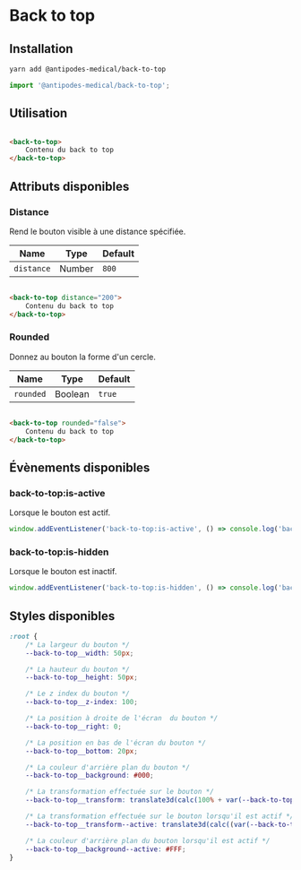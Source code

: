 # Back to top

## Installation

```bash
yarn add @antipodes-medical/back-to-top
```

```javascript
import '@antipodes-medical/back-to-top';
```

## Utilisation

```html

<back-to-top>
    Contenu du back to top
</back-to-top>
```

## Attributs disponibles

### Distance

Rend le bouton visible à une distance spécifiée.

| Name | Type | Default | 
| ---------- | ------ | ------- | 
| `distance` | Number | `800` |

```html

<back-to-top distance="200">
    Contenu du back to top
</back-to-top>
```

### Rounded

Donnez au bouton la forme d'un cercle.

| Name | Type | Default | 
| --------- | ------- | ------- | 
| `rounded` | Boolean | `true` |

```html

<back-to-top rounded="false">
    Contenu du back to top
</back-to-top>
```

## Évènements disponibles

### back-to-top:is-active

Lorsque le bouton est actif.

```javascript
window.addEventListener('back-to-top:is-active', () => console.log('back to top is active'));
```

### back-to-top:is-hidden

Lorsque le bouton est inactif.

```javascript
window.addEventListener('back-to-top:is-hidden', () => console.log('back to top is hidden'));
```

## Styles disponibles

```css
:root {
    /* La largeur du bouton */
    --back-to-top__width: 50px;

    /* La hauteur du bouton */
    --back-to-top__height: 50px;

    /* Le z index du bouton */
    --back-to-top__z-index: 100;

    /* La position à droite de l'écran  du bouton */
    --back-to-top__right: 0;

    /* La position en bas de l'écran du bouton */
    --back-to-top__bottom: 20px;

    /* La couleur d'arrière plan du bouton */
    --back-to-top__background: #000;

    /* La transformation effectuée sur le bouton */
    --back-to-top__transform: translate3d(calc(100% + var(--back-to-top__extra-offset, 0px)), 0, 0)) var(--back-to-top__extra-transform, rotate(0 deg));

    /* La transformation effectuée sur le bouton lorsqu'il est actif */
    --back-to-top__transform--active: translate3d(calc((var(--back-to-top__offset-right, 20px) + var(--back-to-top__extra-offset, 0px)) * -1), 0, 0)) var(--back-to-top__extra-transform--active, var(--back-to-top__extra-transform, rotate(0 deg)));

    /* La couleur d'arrière plan du bouton lorsqu'il est actif */
    --back-to-top__background--active: #FFF;
}   
```